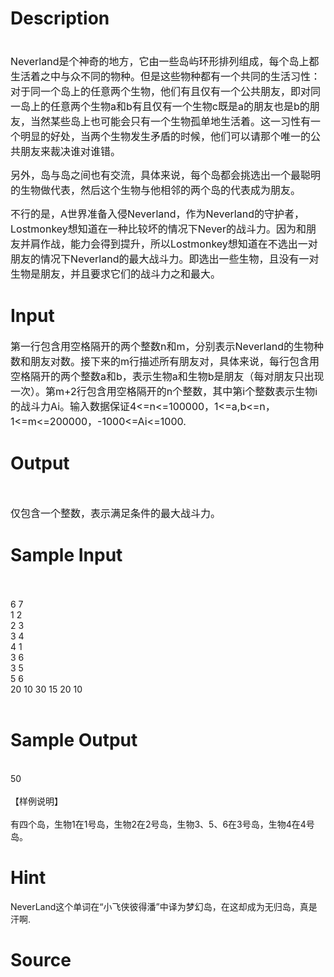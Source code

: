 
# Description

<div class="content"><p><span style="font-size: medium"><br/>
Neverland是个神奇的地方，它由一些岛屿环形排列组成，每个岛上都生活着之中与众不同的物种。但是这些物种都有一个共同的生活习性：对于同一个岛上的任意两个生物，他们有且仅有一个公共朋友，即对同一岛上的任意两个生物a和b有且仅有一个生物c既是a的朋友也是b的朋友，当然某些岛上也可能会只有一个生物孤单地生活着。这一习性有一个明显的好处，当两个生物发生矛盾的时候，他们可以请那个唯一的公共朋友来裁决谁对谁错。</span></p>
<p><span style="font-size: medium">另外，岛与岛之间也有交流，具体来说，每个岛都会挑选出一个最聪明的生物做代表，然后这个生物与他相邻的两个岛的代表成为朋友。</span></p>
<p><span style="font-size: medium">不行的是，A世界准备入侵Neverland，作为Neverland的守护者，Lostmonkey想知道在一种比较坏的情况下Never的战斗力。因为和朋友并肩作战，能力会得到提升，所以Lostmonkey想知道在不选出一对朋友的情况下Neverland的最大战斗力。即选出一些生物，且没有一对生物是朋友，并且要求它们的战斗力之和最大。</span></p>
<p></p></div>

# Input

<div class="content"><p><span style="font-size: medium">第一行包含用空格隔开的两个整数n和m，分别表示Neverland的生物种数和朋友对数。接下来的m行描述所有朋友对，具体来说，每行包含用空格隔开的两个整数a和b，表示生物a和生物b是朋友（每对朋友只出现一次）。第m+2行包含用空格隔开的n个整数，其中第i个整数表示生物i的战斗力Ai。输入数据保证4&lt;=n&lt;=100000，1&lt;=a,b&lt;=n，1&lt;=m&lt;=200000，-1000&lt;=Ai&lt;=1000.</span></p>
<p></p></div>

# Output

<div class="content"><p> </p>
<p><span style="font-size: medium">仅包含一个整数，表示满足条件的最大战斗力。</span></p>
<p></p></div>

# Sample Input

<div class="content"><span class="sampledata"><br/>
<br/>
6 7<br/>
1 2<br/>
2 3<br/>
3 4<br/>
4 1<br/>
3 6<br/>
3 5<br/>
5 6<br/>
20 10 30 15 20 10<br/>
<br/>
</span></div>

# Sample Output

<div class="content"><span class="sampledata"><br/>
50<br/>
<br/>
【样例说明】<br/>
<br/>
有四个岛，生物1在1号岛，生物2在2号岛，生物3、5、6在3号岛，生物4在4号岛。<br/>
</span></div>

# Hint

<div class="content"><p></p><p>NeverLand这个单词在“小飞侠彼得潘”中译为梦幻岛，在这却成为无归岛，真是汗啊.</p><p></p></div>

# Source

<div class="content"><p><a href="problemset.php?search="></a></p></div>

